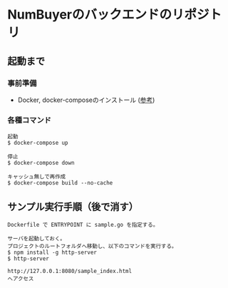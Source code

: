 # NumBuyerのバックエンドのリポジトリ

## 起動まで

### 事前準備

- Docker, docker-composeのインストール ([参考](https://awesome-linus.com/2019/08/17/mac-docker-install/))

### 各種コマンド
```
起動
$ docker-compose up

停止
$ docker-compose down

キャッシュ無しで再作成
$ docker-compose build --no-cache
```

## サンプル実行手順（後で消す）
```
Dockerfile で ENTRYPOINT に sample.go を指定する。

サーバを起動しておく。
プロジェクトのルートフォルダへ移動し、以下のコマンドを実行する。
$ npm install -g http-server
$ http-server

http://127.0.0.1:8080/sample_index.html
へアクセス
```